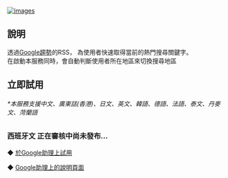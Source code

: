 [![images](https://lh3.googleusercontent.com/UreYAi8D2h2nlgsBT8ILAAuQTnYOUe5sPQfbLAu0skUL1L01BpHT7eNFe5TqASC-g5eZirjysx4=s81)](https://assistant.google.com/services/a/uid/000000fe8bfde8db)

說明
-------
透過[Google趨勢](https://trends.google.com)的RSS，
為使用者快速取得當前的熱門搜尋關鍵字。  
在啟動本服務同時，會自動判斷使用者所在地區來切換搜尋地區
  
立即試用
-------
###### *本服務支援中文、廣東話(香港)、日文、英文、韓語、德語、法語、泰文、丹麥文、菏蘭語
### 西班牙文 正在審核中尚未發布...  
  
◆ [於Google助理上試用](https://assistant.google.com/services/invoke/uid/000000fe8bfde8db)
  
◆ [Google助理上的說明頁面](https://assistant.google.com/services/a/uid/000000fe8bfde8db)

